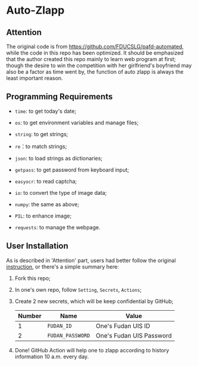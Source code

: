 # Auto-Zlapp

## Attention

The original code is from https://github.com/FDUCSLG/pafd-automated, while the code in this repo has been optimized. It should be emphasized that the author created this repo mainly to learn web program at first; though the desire to win the competition with her girlfriend's boyfriend may also be a factor as time went by, the function of auto zlapp is always the least important reason.

## Programming Requirements

- `time`: to get today's date;
- `os`: to get environment variables and manage files;
- `string`: to get strings;
- `re`：to match strings;
- `json`: to load strings as dictionaries;
- `getpass`: to get password from keyboard input;
- `easyocr`: to read captcha;
- `io`: to convert the type of image data;
- `numpy`: the same as above;
- `PIL`: to enhance image;

- `requests`: to manage the webpage.

## User Installation

As is described in 'Attention' part, users had better follow the original [instruction](https://github.com/FDUCSLG/pafd-automated), or there's a simple summary here:

1. Fork this repo;

2. In one's own repo, follow `Setting`, `Secrets`, `Actions`;

3. Create 2 new secrets, which will be keep confidential by GitHub;

   | Number | Name             | Value                    |
   | ------ | ---------------- | ------------------------ |
   | 1      | `FUDAN_ID`       | One's Fudan UIS ID       |
   | 2      | `FUDAN_PASSWORD` | One's Fudan UIS Password |

4. Done! GitHub Action will help one to zlapp according to history information 10 a.m. every day.
